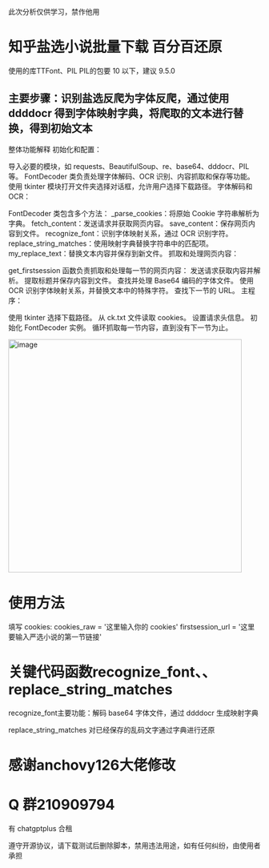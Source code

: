 
此次分析仅供学习，禁作他用
# 知乎盐选小说批量下载 百分百还原
使用的库TTFont、PIL
PIL的包要 10 以下，建议 9.5.0
## 主要步骤：识别盐选反爬为字体反爬，通过使用 ddddocr 得到字体映射字典，将爬取的文本进行替换，得到初始文本
整体功能解释
初始化和配置：

导入必要的模块，如 requests、BeautifulSoup、re、base64、dddocr、PIL 等。
FontDecoder 类负责处理字体解码、OCR 识别、内容抓取和保存等功能。
使用 tkinter 模块打开文件夹选择对话框，允许用户选择下载路径。
字体解码和OCR：

FontDecoder 类包含多个方法：
_parse_cookies：将原始 Cookie 字符串解析为字典。
fetch_content：发送请求并获取网页内容。
save_content：保存网页内容到文件。
recognize_font：识别字体映射关系，通过 OCR 识别字符。
replace_string_matches：使用映射字典替换字符串中的匹配项。
my_replace_text：替换文本内容并保存到新文件。
抓取和处理网页内容：

get_firstsession 函数负责抓取和处理每一节的网页内容：
发送请求获取内容并解析。
提取标题并保存内容到文件。
查找并处理 Base64 编码的字体文件。
使用 OCR 识别字体映射关系，并替换文本中的特殊字符。
查找下一节的 URL。
主程序：

使用 tkinter 选择下载路径。
从 ck.txt 文件读取 cookies。
设置请求头信息。
初始化 FontDecoder 实例。
循环抓取每一节内容，直到没有下一节为止。

<img width="466" alt="image" src="https://github.com/zhaoyanxue666/-/assets/39113888/b67beb7b-ca9c-4877-8866-15b276b121cf">

# 使用方法
填写 cookies:
cookies_raw = '这里输入你的 cookies' 
firstsession_url = '这里要输入严选小说的第一节链接'

# 关键代码函数recognize_font、、replace_string_matches
recognize_font主要功能：解码 base64 字体文件，通过 ddddocr 生成映射字典

replace_string_matches 对已经保存的乱码文字通过字典进行还原



# 感谢anchovy126大佬修改
# Q 群210909794
有 chatgptplus 合租

遵守开源协议，请下载测试后删除脚本，禁用违法用途，如有任何纠纷，由使用者承担
